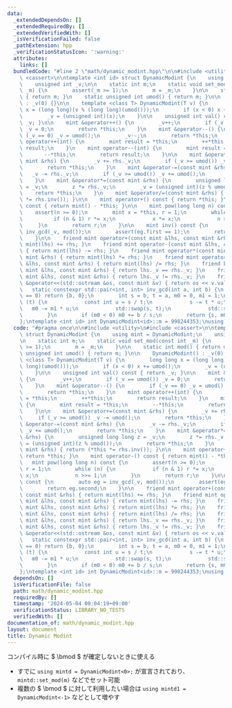 ```yaml
---
data:
  _extendedDependsOn: []
  _extendedRequiredBy: []
  _extendedVerifiedWith: []
  _isVerificationFailed: false
  _pathExtension: hpp
  _verificationStatusIcon: ':warning:'
  attributes:
    links: []
  bundledCode: "#line 2 \"math/dynamic_modint.hpp\"\n\n#include <utility>\n#include\
    \ <cassert>\n\ntemplate <int id> struct DynamicModint {\n    using mint = DynamicModint;\n\
    \    unsigned int _v;\n\n    static int m;\n    static void set_mod(const int\
    \ _m) {\n        assert(_m >= 1);\n        m = _m;\n    }\n\n    static int mod()\
    \ { return m; }\n    static unsigned int umod() { return m; }\n\n    DynamicModint()\
    \ : _v(0) {}\n\n    template <class T> DynamicModint(T v) {\n        long long\
    \ x = (long long)(v % (long long)(umod()));\n        if (x < 0) x += umod();\n\
    \        _v = (unsigned int)(x);\n    }\n\n    unsigned int val() const { return\
    \ _v; }\n\n    mint &operator++() {\n        _v++;\n        if (_v == umod())\
    \ _v = 0;\n        return *this;\n    }\n    mint &operator--() {\n        if\
    \ (_v == 0) _v = umod();\n        _v--;\n        return *this;\n    }\n    mint\
    \ operator++(int) {\n        mint result = *this;\n        ++*this;\n        return\
    \ result;\n    }\n    mint operator--(int) {\n        mint result = *this;\n \
    \       --*this;\n        return result;\n    }\n\n    mint &operator+=(const\
    \ mint &rhs) {\n        _v += rhs._v;\n        if (_v >= umod()) _v -= umod();\n\
    \        return *this;\n    }\n    mint &operator-=(const mint &rhs) {\n     \
    \   _v -= rhs._v;\n        if (_v >= umod()) _v += umod();\n        return *this;\n\
    \    }\n    mint &operator*=(const mint &rhs) {\n        unsigned long long z\
    \ = _v;\n        z *= rhs._v;\n        _v = (unsigned int)(z % umod());\n    \
    \    return *this;\n    }\n    mint &operator/=(const mint &rhs) { return (*this\
    \ *= rhs.inv()); }\n\n    mint operator+() const { return *this; }\n    mint operator-()\
    \ const { return mint() - *this; }\n\n    mint pow(long long n) const {\n    \
    \    assert(n >= 0);\n        mint x = *this, r = 1;\n        while (n) {\n  \
    \          if (n & 1) r *= x;\n            x *= x;\n            n >>= 1;\n   \
    \     }\n        return r;\n    }\n\n    mint inv() const {\n        auto eg =\
    \ inv_gcd(_v, mod());\n        assert(eg.first == 1);\n        return eg.second;\n\
    \    }\n\n    friend mint operator+(const mint &lhs, const mint &rhs) { return\
    \ mint(lhs) += rhs; }\n    friend mint operator-(const mint &lhs, const mint &rhs)\
    \ { return mint(lhs) -= rhs; }\n    friend mint operator*(const mint &lhs, const\
    \ mint &rhs) { return mint(lhs) *= rhs; }\n    friend mint operator/(const mint\
    \ &lhs, const mint &rhs) { return mint(lhs) /= rhs; }\n    friend bool operator==(const\
    \ mint &lhs, const mint &rhs) { return lhs._v == rhs._v; }\n    friend bool operator!=(const\
    \ mint &lhs, const mint &rhs) { return lhs._v != rhs._v; }\n    friend std::ostream\
    \ &operator<<(std::ostream &os, const mint &v) { return os << v.val(); }\n\n \
    \   static constexpr std::pair<int, int> inv_gcd(int a, int b) {\n        if (a\
    \ == 0) return {b, 0};\n        int s = b, t = a, m0 = 0, m1 = 1;\n        while\
    \ (t) {\n            const int u = s / t;\n            s -= t * u;\n         \
    \   m0 -= m1 * u;\n            std::swap(s, t);\n            std::swap(m0, m1);\n\
    \        }\n        if (m0 < 0) m0 += b / s;\n        return {s, m0};\n    }\n\
    };\ntemplate <int id> int DynamicModint<id>::m = 998244353;\nusing mintd = DynamicModint<0>;\n"
  code: "#pragma once\n\n#include <utility>\n#include <cassert>\n\ntemplate <int id>\
    \ struct DynamicModint {\n    using mint = DynamicModint;\n    unsigned int _v;\n\
    \n    static int m;\n    static void set_mod(const int _m) {\n        assert(_m\
    \ >= 1);\n        m = _m;\n    }\n\n    static int mod() { return m; }\n    static\
    \ unsigned int umod() { return m; }\n\n    DynamicModint() : _v(0) {}\n\n    template\
    \ <class T> DynamicModint(T v) {\n        long long x = (long long)(v % (long\
    \ long)(umod()));\n        if (x < 0) x += umod();\n        _v = (unsigned int)(x);\n\
    \    }\n\n    unsigned int val() const { return _v; }\n\n    mint &operator++()\
    \ {\n        _v++;\n        if (_v == umod()) _v = 0;\n        return *this;\n\
    \    }\n    mint &operator--() {\n        if (_v == 0) _v = umod();\n        _v--;\n\
    \        return *this;\n    }\n    mint operator++(int) {\n        mint result\
    \ = *this;\n        ++*this;\n        return result;\n    }\n    mint operator--(int)\
    \ {\n        mint result = *this;\n        --*this;\n        return result;\n\
    \    }\n\n    mint &operator+=(const mint &rhs) {\n        _v += rhs._v;\n   \
    \     if (_v >= umod()) _v -= umod();\n        return *this;\n    }\n    mint\
    \ &operator-=(const mint &rhs) {\n        _v -= rhs._v;\n        if (_v >= umod())\
    \ _v += umod();\n        return *this;\n    }\n    mint &operator*=(const mint\
    \ &rhs) {\n        unsigned long long z = _v;\n        z *= rhs._v;\n        _v\
    \ = (unsigned int)(z % umod());\n        return *this;\n    }\n    mint &operator/=(const\
    \ mint &rhs) { return (*this *= rhs.inv()); }\n\n    mint operator+() const {\
    \ return *this; }\n    mint operator-() const { return mint() - *this; }\n\n \
    \   mint pow(long long n) const {\n        assert(n >= 0);\n        mint x = *this,\
    \ r = 1;\n        while (n) {\n            if (n & 1) r *= x;\n            x *=\
    \ x;\n            n >>= 1;\n        }\n        return r;\n    }\n\n    mint inv()\
    \ const {\n        auto eg = inv_gcd(_v, mod());\n        assert(eg.first == 1);\n\
    \        return eg.second;\n    }\n\n    friend mint operator+(const mint &lhs,\
    \ const mint &rhs) { return mint(lhs) += rhs; }\n    friend mint operator-(const\
    \ mint &lhs, const mint &rhs) { return mint(lhs) -= rhs; }\n    friend mint operator*(const\
    \ mint &lhs, const mint &rhs) { return mint(lhs) *= rhs; }\n    friend mint operator/(const\
    \ mint &lhs, const mint &rhs) { return mint(lhs) /= rhs; }\n    friend bool operator==(const\
    \ mint &lhs, const mint &rhs) { return lhs._v == rhs._v; }\n    friend bool operator!=(const\
    \ mint &lhs, const mint &rhs) { return lhs._v != rhs._v; }\n    friend std::ostream\
    \ &operator<<(std::ostream &os, const mint &v) { return os << v.val(); }\n\n \
    \   static constexpr std::pair<int, int> inv_gcd(int a, int b) {\n        if (a\
    \ == 0) return {b, 0};\n        int s = b, t = a, m0 = 0, m1 = 1;\n        while\
    \ (t) {\n            const int u = s / t;\n            s -= t * u;\n         \
    \   m0 -= m1 * u;\n            std::swap(s, t);\n            std::swap(m0, m1);\n\
    \        }\n        if (m0 < 0) m0 += b / s;\n        return {s, m0};\n    }\n\
    };\ntemplate <int id> int DynamicModint<id>::m = 998244353;\nusing mintd = DynamicModint<0>;"
  dependsOn: []
  isVerificationFile: false
  path: math/dynamic_modint.hpp
  requiredBy: []
  timestamp: '2024-05-04 00:04:19+09:00'
  verificationStatus: LIBRARY_NO_TESTS
  verifiedWith: []
documentation_of: math/dynamic_modint.hpp
layout: document
title: Dynamic Modint
---
```


コンパイル時に $ \bmod $ が確定しないときに使える

- すでに `using mintd = DynamicModint<0>;` が宣言されており、`mintd::set_mod(m)` などでセット可能
- 複数の $ \bmod $ に対して利用したい場合は `using mintd1 = DynamicModint<-1>` などとして増やす

